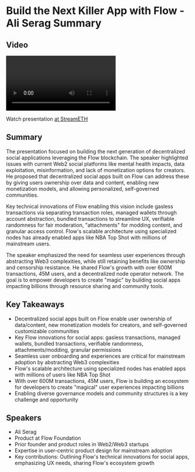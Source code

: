 # Build the Next Killer App with Flow - Ali Serag Summary

## Video
<video id="video" controls></video>
<script src="https://vod-cdn.lp-playback.studio/raw/jxf4iblf6wlsyor6526t4tcmtmqa/catalyst-vod-com/hls/1255h84qfo8oq1pj/index.m3u8"></script>
<script>
  var video = document.getElementById('video');
  var videoSrc = 'https://vod-cdn.lp-playback.studio/raw/jxf4iblf6wlsyor6526t4tcmtmqa/catalyst-vod-com/hls/1255h84qfo8oq1pj/index.m3u8';
  if (Hls.isSupported()) {
    var hls = new Hls();
    hls.loadSource(videoSrc);
    hls.attachMedia(video);
  }
  else if (video.canPlayType('application/vnd.apple.mpegurl')) {
    video.src = videoSrc;
  }
</script>

Watch presentation [at StreamETH](https://streameth.org/edge_city/watch?session=6725d82df861dff095655a38)

## Summary
The presentation focused on building the next generation of decentralized social applications leveraging the Flow blockchain. The speaker highlighted issues with current Web2 social platforms like mental health impacts, data exploitation, misinformation, and lack of monetization options for creators. He proposed that decentralized social apps built on Flow can address these by giving users ownership over data and content, enabling new monetization models, and allowing personalized, self-governed communities.

Key technical innovations of Flow enabling this vision include gasless transactions via separating transaction roles, managed wallets through account abstraction, bundled transactions to streamline UX, verifiable randomness for fair moderation, "attachments" for modding content, and granular access control. Flow's scalable architecture using specialized nodes has already enabled apps like NBA Top Shot with millions of mainstream users.

The speaker emphasized the need for seamless user experiences through abstracting Web3 complexities, while still retaining benefits like ownership and censorship resistance. He shared Flow's growth with over 600M transactions, 45M users, and a decentralized node operator network. The goal is to empower developers to create "magic" by building social apps impacting billions through resource sharing and community tools.

## Key Takeaways
- Decentralized social apps built on Flow enable user ownership of data/content, new monetization models for creators, and self-governed customizable communities
- Key Flow innovations for social apps: gasless transactions, managed wallets, bundled transactions, verifiable randomness, attachments/modding, granular permissions
- Seamless user onboarding and experiences are critical for mainstream adoption by abstracting Web3 complexities
- Flow's scalable architecture using specialized nodes has enabled apps with millions of users like NBA Top Shot
- With over 600M transactions, 45M users, Flow is building an ecosystem for developers to create "magical" user experiences impacting billions
- Enabling diverse governance models and community structures is a key challenge and opportunity

## Speakers
- Ali Serag
- Product at Flow Foundation
- Prior founder and product roles in Web2/Web3 startups
- Expertise in user-centric product design for mainstream adoption
- Key contributions: Outlining Flow's technical innovations for social apps, emphasizing UX needs, sharing Flow's ecosystem growth

